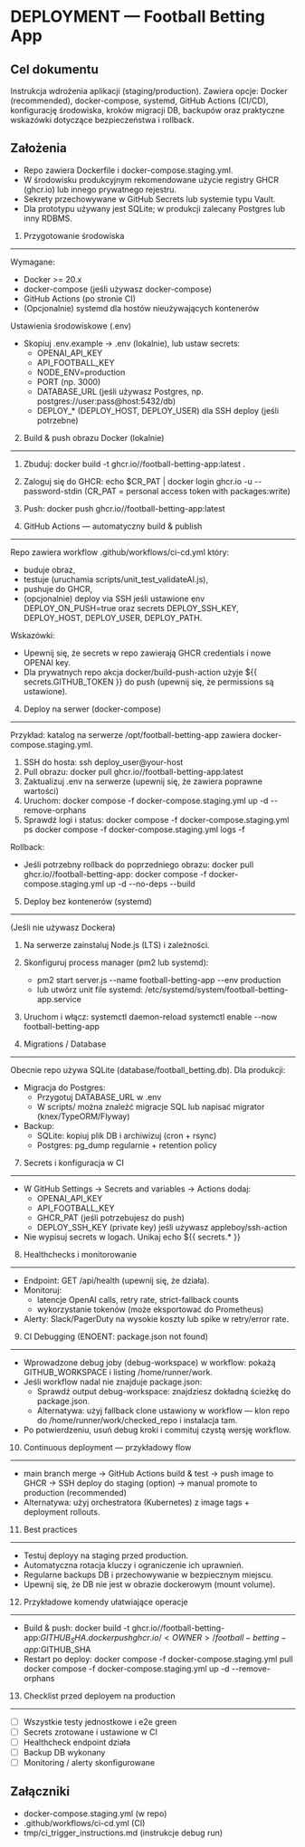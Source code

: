DEPLOYMENT — Football Betting App
================================

Cel dokumentu
------------
Instrukcja wdrożenia aplikacji (staging/production). Zawiera opcje: Docker (recommended), docker-compose, systemd, GitHub Actions (CI/CD), konfigurację środowiska, kroków migracji DB, backupów oraz praktyczne wskazówki dotyczące bezpieczeństwa i rollback.

Założenia
---------
- Repo zawiera Dockerfile i docker-compose.staging.yml.
- W środowisku produkcyjnym rekomendowane użycie registry GHCR (ghcr.io) lub innego prywatnego rejestru.
- Sekrety przechowywane w GitHub Secrets lub systemie typu Vault.
- Dla prototypu używany jest SQLite; w produkcji zalecany Postgres lub inny RDBMS.

1. Przygotowanie środowiska
---------------------------
Wymagane:
- Docker >= 20.x
- docker-compose (jeśli używasz docker-compose)
- GitHub Actions (po stronie CI)
- (Opcjonalnie) systemd dla hostów nieużywających kontenerów

Ustawienia środowiskowe (.env)
- Skopiuj .env.example -> .env (lokalnie), lub ustaw secrets:
  - OPENAI_API_KEY
  - API_FOOTBALL_KEY
  - NODE_ENV=production
  - PORT (np. 3000)
  - DATABASE_URL (jeśli używasz Postgres, np. postgres://user:pass@host:5432/db)
  - DEPLOY_* (DEPLOY_HOST, DEPLOY_USER) dla SSH deploy (jeśli potrzebne)

2. Build & push obrazu Docker (lokalnie)
----------------------------------------
1. Zbuduj:
   docker build -t ghcr.io/<OWNER>/football-betting-app:latest .
2. Zaloguj się do GHCR:
   echo $CR_PAT | docker login ghcr.io -u <OWNER> --password-stdin
   (CR_PAT = personal access token with packages:write)
3. Push:
   docker push ghcr.io/<OWNER>/football-betting-app:latest

3. GitHub Actions — automatyczny build & publish
------------------------------------------------
Repo zawiera workflow .github/workflows/ci-cd.yml który:
- buduje obraz,
- testuje (uruchamia scripts/unit_test_validateAI.js),
- pushuje do GHCR,
- (opcjonalnie) deploy via SSH jeśli ustawione env DEPLOY_ON_PUSH=true oraz secrets DEPLOY_SSH_KEY, DEPLOY_HOST, DEPLOY_USER, DEPLOY_PATH.

Wskazówki:
- Upewnij się, że secrets w repo zawierają GHCR credentials i nowe OPENAI key.
- Dla prywatnych repo akcja docker/build-push-action użyje ${{ secrets.GITHUB_TOKEN }} do push (upewnij się, że permissions są ustawione).

4. Deploy na serwer (docker-compose)
-----------------------------------
Przykład: katalog na serwerze /opt/football-betting-app zawiera docker-compose.staging.yml.

1. SSH do hosta:
   ssh deploy_user@your-host
2. Pull obrazu:
   docker pull ghcr.io/<OWNER>/football-betting-app:latest
3. Zaktualizuj .env na serwerze (upewnij się, że zawiera poprawne wartości)
4. Uruchom:
   docker compose -f docker-compose.staging.yml up -d --remove-orphans
5. Sprawdź logi i status:
   docker compose -f docker-compose.staging.yml ps
   docker compose -f docker-compose.staging.yml logs -f

Rollback:
- Jeśli potrzebny rollback do poprzedniego obrazu:
  docker pull ghcr.io/<OWNER>/football-betting-app:<previous-tag>
  docker compose -f docker-compose.staging.yml up -d --no-deps --build

5. Deploy bez kontenerów (systemd)
----------------------------------
(Jeśli nie używasz Dockera)
1. Na serwerze zainstaluj Node.js (LTS) i zależności.
2. Skonfiguruj process manager (pm2 lub systemd):
   - pm2 start server.js --name football-betting-app --env production
   - lub utwórz unit file systemd:
     /etc/systemd/system/football-betting-app.service
3. Uruchom i włącz:
   systemctl daemon-reload
   systemctl enable --now football-betting-app

6. Migrations / Database
------------------------
Obecnie repo używa SQLite (database/football_betting.db). Dla produkcji:
- Migracja do Postgres:
  - Przygotuj DATABASE_URL w .env
  - W scripts/ można znaleźć migracje SQL lub napisać migrator (knex/TypeORM/Flyway)
- Backup:
  - SQLite: kopiuj plik DB i archiwizuj (cron + rsync)
  - Postgres: pg_dump regularnie + retention policy

7. Secrets i konfiguracja w CI
------------------------------
- W GitHub Settings -> Secrets and variables -> Actions dodaj:
  - OPENAI_API_KEY
  - API_FOOTBALL_KEY
  - GHCR_PAT (jeśli potrzebujesz do push)
  - DEPLOY_SSH_KEY (private key) jeśli używasz appleboy/ssh-action
- Nie wypisuj secrets w logach. Unikaj echo ${{ secrets.* }}

8. Healthchecks i monitorowanie
-------------------------------
- Endpoint: GET /api/health (upewnij się, że działa).
- Monitoruj:
  - latencje OpenAI calls, retry rate, strict-fallback counts
  - wykorzystanie tokenów (może eksportować do Prometheus)
- Alerty: Slack/PagerDuty na wysokie koszty lub spike w retry/error rate.

9. CI Debugging (ENOENT: package.json not found)
------------------------------------------------
- Wprowadzone debug joby (debug-workspace) w workflow: pokażą GITHUB_WORKSPACE i listing /home/runner/work.
- Jeśli workflow nadal nie znajduje package.json:
  - Sprawdź output debug-workspace: znajdziesz dokładną ścieżkę do package.json.
  - Alternatywa: użyj fallback clone ustawiony w workflow — klon repo do /home/runner/work/checked_repo i instalacja tam.
- Po potwierdzeniu, usuń debug kroki i commituj czystą wersję workflow.

10. Continuous deployment — przykładowy flow
-------------------------------------------
- main branch merge -> GitHub Actions build & test -> push image to GHCR -> SSH deploy do staging (option) -> manual promote to production (recommended)
- Alternatywa: użyj orchestratora (Kubernetes) z image tags + deployment rollouts.

11. Best practices
------------------
- Testuj deployy na staging przed production.
- Automatyczna rotacja kluczy i ograniczenie ich uprawnień.
- Regularne backups DB i przechowywanie w bezpiecznym miejscu.
- Upewnij się, że DB nie jest w obrazie dockerowym (mount volume).

12. Przykładowe komendy ułatwiające operacje
--------------------------------------------
- Build & push:
  docker build -t ghcr.io/<OWNER>/football-betting-app:$GITHUB_SHA .
  docker push ghcr.io/<OWNER>/football-betting-app:$GITHUB_SHA
- Restart po deploy:
  docker compose -f docker-compose.staging.yml pull
  docker compose -f docker-compose.staging.yml up -d --remove-orphans

13. Checklist przed deployem na production
------------------------------------------
- [ ] Wszystkie testy jednostkowe i e2e green
- [ ] Secrets zrotowane i ustawione w CI
- [ ] Healthcheck endpoint działa
- [ ] Backup DB wykonany
- [ ] Monitoring / alerty skonfigurowane

Załączniki
---------
- docker-compose.staging.yml (w repo)
- .github/workflows/ci-cd.yml (CI)
- tmp/ci_trigger_instructions.md (instrukcje debug run)
